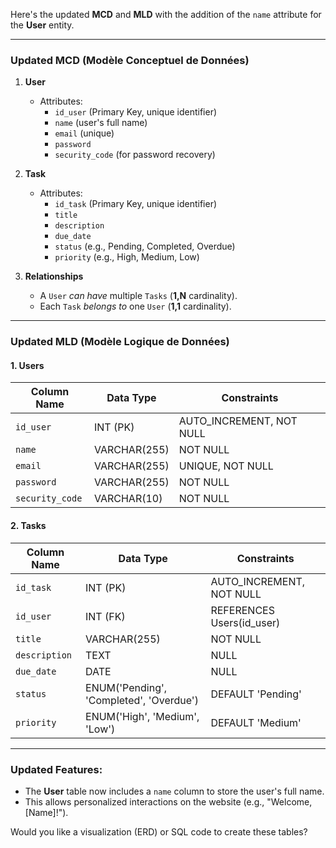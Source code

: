 Here's the updated **MCD** and **MLD** with the addition of the `name` attribute for the **User** entity.

---

### **Updated MCD (Modèle Conceptuel de Données)**

1. **User**
   - Attributes:
     - `id_user` (Primary Key, unique identifier)
     - `name` (user's full name)
     - `email` (unique)
     - `password`
     - `security_code` (for password recovery)

2. **Task**
   - Attributes:
     - `id_task` (Primary Key, unique identifier)
     - `title`
     - `description`
     - `due_date`
     - `status` (e.g., Pending, Completed, Overdue)
     - `priority` (e.g., High, Medium, Low)

3. **Relationships**
   - A `User` *can have* multiple `Tasks` (**1,N** cardinality).
   - Each `Task` *belongs to* one `User` (**1,1** cardinality).

---

### **Updated MLD (Modèle Logique de Données)**

#### 1. **Users**
| Column Name       | Data Type        | Constraints                 |
|--------------------|------------------|-----------------------------|
| `id_user`         | INT (PK)         | AUTO_INCREMENT, NOT NULL   |
| `name`            | VARCHAR(255)     | NOT NULL                   |
| `email`           | VARCHAR(255)     | UNIQUE, NOT NULL           |
| `password`        | VARCHAR(255)     | NOT NULL                   |
| `security_code`   | VARCHAR(10)      | NOT NULL                   |

#### 2. **Tasks**
| Column Name       | Data Type        | Constraints                 |
|--------------------|------------------|-----------------------------|
| `id_task`         | INT (PK)         | AUTO_INCREMENT, NOT NULL   |
| `id_user`         | INT (FK)         | REFERENCES Users(id_user)   |
| `title`           | VARCHAR(255)     | NOT NULL                   |
| `description`     | TEXT             | NULL                       |
| `due_date`        | DATE             | NULL                       |
| `status`          | ENUM('Pending', 'Completed', 'Overdue') | DEFAULT 'Pending' |
| `priority`        | ENUM('High', 'Medium', 'Low') | DEFAULT 'Medium' |

---

### Updated Features:
- The **User** table now includes a `name` column to store the user's full name.
- This allows personalized interactions on the website (e.g., "Welcome, [Name]!").

Would you like a visualization (ERD) or SQL code to create these tables?
